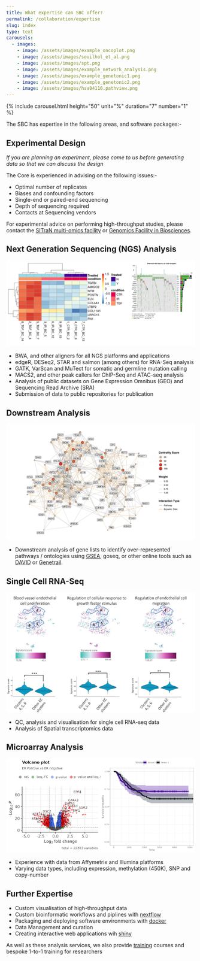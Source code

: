 ```yaml
---
title: What expertise can SBC offer?
permalink: /collaboration/expertise
slug: index
type: text
carousels:
  - images: 
    - image: /assets/images/example_oncoplot.png
    - image: /assets/images/souilhol_et_al.png
    - image: /assets/images/spt.png
    - image: /assets/images/example_network_analysis.png
    - image: /assets/images/example_genetonic1.png
    - image: /assets/images/example_genetonic2.png
    - image: /assets/images/hsa04110.pathview.png
---
```


{% include carousel.html height="50" unit="%" duration="7" number="1" %}

The SBC has expertise in the following areas, and software packages:-

## Experimental Design

*If you are planning an experiment, please come to us before generating data so that we can discuss the design* 

The Core is experienced in advising on the following issues:-

- Optimal number of replicates
- Biases and confounding factors
- Single-end or paired-end sequencing
- Depth of sequencing required
- Contacts at Sequencing vendors

For experimental advice on performing high-throughput studies, please contact the [SITraN multi-omics facility](https://www.sheffield.ac.uk/sitran/facilities/multiomics) or [Genomics Facility in Biosciences](https://sites.google.com/sheffield.ac.uk/genomics-laboratory/home).

## Next Generation Sequencing (NGS) Analysis

![](/assets/images/example_NGS.PNG)

- BWA, and other aligners for all NGS platforms and applications
- edgeR, DESeq2, STAR and salmon (among others) for RNA-Seq analysis
- GATK, VarScan and MuTect for somatic and germline mutation calling
- MACS2, and other peak callers for ChIP-Seq and ATAC-seq analysis
- Analysis of public datasets on Gene Expression Omnibus (GEO) and Sequencing Read Archive (SRA)
- Submission of data to public repositories for publication

## Downstream Analysis

![](/assets/images/example_network_analysis.png)

- Downstream analysis of gene lists to identify over-represented pathways / ontologies using [GSEA](http://software.broadinstitute.org/gsea/index.jsp), goseq, or other online tools such as [DAVID](https://david.ncifcrf.gov/) or [Genetrail](https://genetrail2.bioinf.uni-sb.de/).

## Single Cell RNA-Seq

![](/assets/images/souilhol_et_al.png)

- QC, analysis and visualisation for single cell RNA-seq data
- Analysis of Spatial transcriptomics data


## Microarray Analysis

![](/assets/images/example_microarray.png)

- Experience with data from Affymetrix and Illumina platforms
- Varying data types, including expression, methylation (450K), SNP and copy-number

## Further Expertise

- Custom visualisation of high-throughput data
- Custom bioinformatic workflows and piplines with [nextflow](https://www.nextflow.io/)
- Packaging and deploying software environments with [docker](https://www.docker.com/)
- Data Management and curation
- Creating interactive web applications wih [shiny](https://shiny.rstudio.com/)

As well as these analysis services, we also provide [training](https://sbc.shef.ac.uk/training) courses and bespoke 1-to-1 training for researchers



